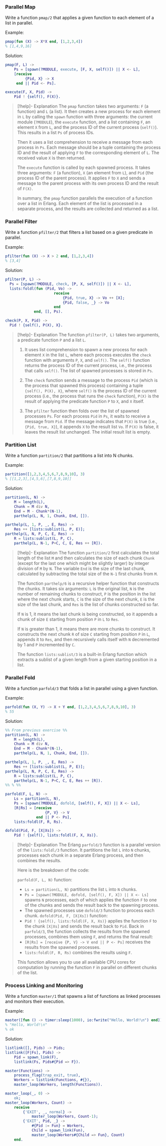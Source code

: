### Parallel Map
Write a function `pmap/2` that applies a given function to each element of a list in parallel.

Example:
```erlang
pmap(fun (X) -> X*X end, [1,2,3,4])
% [1,4,9,16]
```

Solution:
```erlang
pmap(F, L) ->
    Ps = [spawn(?MODULE, execute, [F, X, self()]) || X <- L],
    [receive 
         {Pid, X} -> X
     end || Pid <- Ps].

execute(F, X, Pid) ->
	Pid ! {self(), F(X)}.
```

>[!help]- Explanation
>The `pmap` function takes two arguments: `F` (a function) and `L` (a list). It then creates a new process for each element in `L` by calling the `spawn` function with three arguments: the current module (`?MODULE`), the `execute` function, and a list containing `F`, an element `X` from `L`, and the process ID of the current process (`self()`). This results in a list `Ps` of process IDs.
> 
> Then it uses a list comprehension to receive a message from each process in `Ps`. Each message should be a tuple containing the process ID and the result of applying `F` to the corresponding element of `L`. The received value `X` is then returned.
> 
> The `execute` function is called by each spawned process. It takes three arguments: `F` (a function), `X` (an element from `L`), and `Pid` (the process ID of the parent process). It applies `F` to `X` and sends a message to the parent process with its own process ID and the result of `F(X)`.
> 
> In summary, the `pmap` function parallels the execution of a function over a list in Erlang. Each element of the list is processed in a separate process, and the results are collected and returned as a list.


### Parallel Filter

Write a function `pfilter/2` that filters a list based on a given predicate in parallel.

Example:
```erlang
pfilter(fun (X) -> X > 2 end, [1,2,3,4])
% [3,4]
```

Solution:
```erlang
pfilter(P, L) ->
  Ps = [spawn(?MODULE, check, [P, X, self()]) || X <- L],
  lists:foldl(fun (Pid, Vo) ->
                      receive
                          {Pid, true, X} -> Vo ++ [X];
                          {Pid, false, _} -> Vo
                      end
             end, [], Ps).

check(P, X, Pid) ->
  Pid ! {self(), P(X), X}.
```

>[!help]- Explanation
>The function `pfilter(P, L)` takes two arguments, a predicate function `P` and a list `L`.
> 
> 1. It uses list comprehension to spawn a new process for each element `X` in the list `L`, where each process executes the `check` function with arguments `P`, `X`, and `self()`. The `self()` function returns the process ID of the current process, i.e., the process that calls `self()`. The list of spawned processes is stored in `Ps`.
> 
> 2. The `check` function sends a message to the process `Pid` (which is the process that spawned this process) containing a tuple `{self(), P(X), X}`, where `self()` is the process ID of the current process (i.e., the process that runs the `check` function), `P(X)` is the result of applying the predicate function `P` to `X`, and `X` itself.
> 
> 3. The `pfilter` function then folds over the list of spawned processes `Ps`. For each process `Pid` in `Ps`, it waits to receive a message from `Pid`. If the message indicates that `P(X)` is true (i.e., `{Pid, true, X}`), it appends `X` to the result list `Vo`. If `P(X)` is false, it leaves the result list unchanged. The initial result list is empty.


### Partition List

Write a function `partition/2` that partitions a list into N chunks.

Example:
```erlang
partition([1,2,3,4,5,6,7,8,9,10], 3)
% [[1,2,3],[4,5,6],[7,8,9,10]]
```

Solution:
```erlang
partition(L, N) -> 
    M = length(L),
    Chunk = M div N,
    End = M - Chunk*(N-1),
    parthelp(L, N, 1, Chunk, End, []).

parthelp(L, 1, P, _, E, Res) ->
    Res ++ [lists:sublist(L, P, E)];
parthelp(L, N, P, C, E, Res) ->
    R = lists:sublist(L, P, C),
    parthelp(L, N-1, P+C, C, E, Res ++ [R]).
```

>[!help]- Explanation
>The function `partition/2` first calculates the total length of the list `M` and then calculates the size of each chunk `Chunk` (except for the last one which might be slightly larger) by integer division of `M` by `N`. The variable `End` is the size of the last chunk, calculated by subtracting the total size of the `N-1` first chunks from `M`.
> 
> The function `parthelp/6` is a recursive helper function that constructs the chunks. It takes six arguments: `L` is the original list, `N` is the number of remaining chunks to construct, `P` is the position in the list where the next chunk starts, `C` is the size of the next chunk, `E` is the size of the last chunk, and `Res` is the list of chunks constructed so far.
> 
> If `N` is 1, it means the last chunk is being constructed, so it appends a chunk of size `E` starting from position `P` in `L` to `Res`.
> 
> If `N` is greater than 1, it means there are more chunks to construct. It constructs the next chunk `R` of size `C` starting from position `P` in `L`, appends it to `Res`, and then recursively calls itself with `N` decremented by 1 and `P` incremented by `C`.
> 
> The function `lists:sublist/3` is a built-in Erlang function which extracts a sublist of a given length from a given starting position in a list.

### Parallel Fold

Write a function `parfold/3` that folds a list in parallel using a given function.

Example:
```erlang
parfold(fun (X, Y) -> X + Y end, [1,2,3,4,5,6,7,8,9,10], 3)
% 55
```

Solution:
```erlang
%% From previous exercise %%
partition(L, N) -> 
    M = length(L),
    Chunk = M div N,
    End = M - Chunk*(N-1),
    parthelp(L, N, 1, Chunk, End, []).

parthelp(L, 1, P, _, E, Res) ->
    Res ++ [lists:sublist(L, P, E)];
parthelp(L, N, P, C, E, Res) ->
    R = lists:sublist(L, P, C),
    parthelp(L, N-1, P+C, C, E, Res ++ [R]).
%% % %%

parfold(F, L, N) ->
    Ls = partition(L, N),
    Ps = [spawn(?MODULE, dofold, [self(), F, X]) || X <- Ls],
    [R|Rs] = [receive
                  {P, V} -> V 
              end || P <- Ps],
    lists:foldl(F, R, Rs).

dofold(Pid, F, [X|Xs]) ->
    Pid ! {self(), lists:foldl(F, X, Xs)}.
```

>[!help]- Explanation
>The Erlang `parfold/3` function is a parallel version of the `lists:foldl/3` function. It partitions the list `L` into `N` chunks, processes each chunk in a separate Erlang process, and then combines the results.
> 
> Here is the breakdown of the code:
> 
> `parfold(F, L, N)` function:
> - `Ls = partition(L, N)` partitions the list `L` into `N` chunks.
> - `Ps = [spawn(?MODULE, dofold, [self(), F, X]) || X <- Ls]` spawns `N` processes, each of which applies the function `F` to one of the chunks and sends the result back to the spawning process.
> - The spawned processes use `dofold/3` function to process each chunk.
> `dofold(Pid, F, [X|Xs])` function:
> - `Pid ! {self(), lists:foldl(F, X, Xs)}` applies the function `F` to the chunk `[X|Xs]` and sends the result back to `Pid`.
> Back in `parfold/3`, the function collects the results from the spawned processes, combines them using `F`, and returns the final result:
> - `[R|Rs] = [receive {P, V} -> V end || P <- Ps]` receives the results from the spawned processes.
> - `lists:foldl(F, R, Rs)` combines the results using `F`.
> 
> This function allows you to use all available CPU cores for computation by running the function `F` in parallel on different chunks of the list.


### Process Linking and Monitoring

Write a function `master/1` that spawns a list of functions as linked processes and monitors their execution.

Example:
```erlang
master([fun () -> timer:sleep(1000), io:fwrite("Hello, World!\n") end])
% "Hello, World!\n"
% ok
```

Solution:
```erlang
listlink([], Pids) -> Pids;
listlink([F|Fs], Pids) ->
    Pid = spawn_link(F),
    listlink(Fs, Pids#{Pid => F}).

master(Functions) ->
    process_flag(trap_exit, true),
    Workers = listlink(Functions, #{}),
    master_loop(Workers, length(Functions)).

master_loop(_, 0) ->
    ok; 
master_loop(Workers, Count) ->
    receive
        {'EXIT', _, normal} ->
            master_loop(Workers, Count-1);
        {'EXIT', Pid, _} ->
            #{Pid := Fun} = Workers,
            Child = spawn_link(Fun),
            master_loop(Workers#{Child => Fun}, Count)
    end.
```